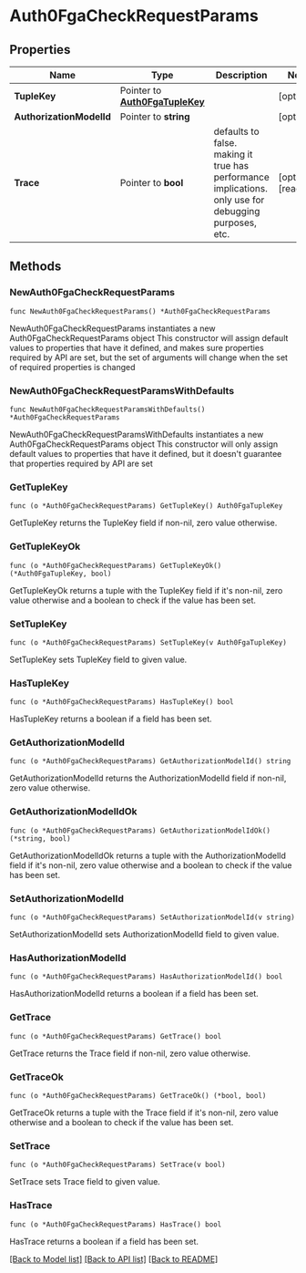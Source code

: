 # Auth0FgaCheckRequestParams

## Properties

Name | Type | Description | Notes
------------ | ------------- | ------------- | -------------
**TupleKey** | Pointer to [**Auth0FgaTupleKey**](Auth0FgaTupleKey.md) |  | [optional] 
**AuthorizationModelId** | Pointer to **string** |  | [optional] 
**Trace** | Pointer to **bool** | defaults to false. making it true has performance implications. only use for debugging purposes, etc. | [optional] [readonly] 

## Methods

### NewAuth0FgaCheckRequestParams

`func NewAuth0FgaCheckRequestParams() *Auth0FgaCheckRequestParams`

NewAuth0FgaCheckRequestParams instantiates a new Auth0FgaCheckRequestParams object
This constructor will assign default values to properties that have it defined,
and makes sure properties required by API are set, but the set of arguments
will change when the set of required properties is changed

### NewAuth0FgaCheckRequestParamsWithDefaults

`func NewAuth0FgaCheckRequestParamsWithDefaults() *Auth0FgaCheckRequestParams`

NewAuth0FgaCheckRequestParamsWithDefaults instantiates a new Auth0FgaCheckRequestParams object
This constructor will only assign default values to properties that have it defined,
but it doesn't guarantee that properties required by API are set

### GetTupleKey

`func (o *Auth0FgaCheckRequestParams) GetTupleKey() Auth0FgaTupleKey`

GetTupleKey returns the TupleKey field if non-nil, zero value otherwise.

### GetTupleKeyOk

`func (o *Auth0FgaCheckRequestParams) GetTupleKeyOk() (*Auth0FgaTupleKey, bool)`

GetTupleKeyOk returns a tuple with the TupleKey field if it's non-nil, zero value otherwise
and a boolean to check if the value has been set.

### SetTupleKey

`func (o *Auth0FgaCheckRequestParams) SetTupleKey(v Auth0FgaTupleKey)`

SetTupleKey sets TupleKey field to given value.

### HasTupleKey

`func (o *Auth0FgaCheckRequestParams) HasTupleKey() bool`

HasTupleKey returns a boolean if a field has been set.

### GetAuthorizationModelId

`func (o *Auth0FgaCheckRequestParams) GetAuthorizationModelId() string`

GetAuthorizationModelId returns the AuthorizationModelId field if non-nil, zero value otherwise.

### GetAuthorizationModelIdOk

`func (o *Auth0FgaCheckRequestParams) GetAuthorizationModelIdOk() (*string, bool)`

GetAuthorizationModelIdOk returns a tuple with the AuthorizationModelId field if it's non-nil, zero value otherwise
and a boolean to check if the value has been set.

### SetAuthorizationModelId

`func (o *Auth0FgaCheckRequestParams) SetAuthorizationModelId(v string)`

SetAuthorizationModelId sets AuthorizationModelId field to given value.

### HasAuthorizationModelId

`func (o *Auth0FgaCheckRequestParams) HasAuthorizationModelId() bool`

HasAuthorizationModelId returns a boolean if a field has been set.

### GetTrace

`func (o *Auth0FgaCheckRequestParams) GetTrace() bool`

GetTrace returns the Trace field if non-nil, zero value otherwise.

### GetTraceOk

`func (o *Auth0FgaCheckRequestParams) GetTraceOk() (*bool, bool)`

GetTraceOk returns a tuple with the Trace field if it's non-nil, zero value otherwise
and a boolean to check if the value has been set.

### SetTrace

`func (o *Auth0FgaCheckRequestParams) SetTrace(v bool)`

SetTrace sets Trace field to given value.

### HasTrace

`func (o *Auth0FgaCheckRequestParams) HasTrace() bool`

HasTrace returns a boolean if a field has been set.


[[Back to Model list]](../README.md#documentation-for-models) [[Back to API list]](../README.md#documentation-for-api-endpoints) [[Back to README]](../README.md)


